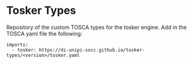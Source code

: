 # Tosker Types
Repository of the custom TOSCA types for the tosker engine.
Add in the TOSCA yaml file the following:
```
imports:
  - tosker: https://di-unipi-socc.github.io/tosker-types/<version>/tosker.yaml
```
